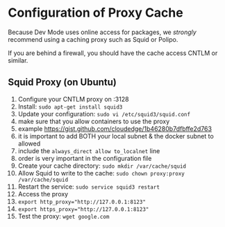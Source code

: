 # Configuration of Proxy Cache

Because Dev Mode uses online access for packages, we _strongly_ recommend using a caching proxy such as Squid or Polipo.

If you are behind a firewall, you should have the cache access CNTLM or similar.

## Squid Proxy (on Ubuntu)

1. Configure your CNTLM proxy on :3128
1. Install: `sudo apt-get install squid3`
1. Update your configuration: `sudo vi /etc/squid3/squid.conf`
  1. make sure that you allow containers to use the proxy
  1. example https://gist.github.com/cloudedge/1b46280b7dfbffe2d763
  1. it is important to add BOTH your local subnet & the docker subnet to allowed
  1. include the `always_direct allow to_localnet` line
  1. order is very important in the configuration file
1. Create your cache directory: `sudo mkdir /var/cache/squid`
1. Allow Squid to write to the cache: `sudo chown proxy:proxy /var/cache/squid`
1. Restart the service: `sudo service squid3 restart`
1. Access the proxy
  1. `export http_proxy="http://127.0.0.1:8123"`
  1. `export https_proxy="http://127.0.0.1:8123"`
1. Test the proxy: `wget google.com`

